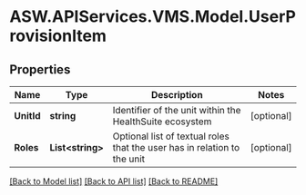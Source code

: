 
# ASW.APIServices.VMS.Model.UserProvisionItem

## Properties

Name | Type | Description | Notes
------------ | ------------- | ------------- | -------------
**UnitId** | **string** | Identifier of the unit within the HealthSuite ecosystem | [optional] 
**Roles** | **List&lt;string&gt;** | Optional list of textual roles that the user has in relation to the unit | [optional] 

[[Back to Model list]](../README.md#documentation-for-models)
[[Back to API list]](../README.md#documentation-for-api-endpoints)
[[Back to README]](../README.md)

